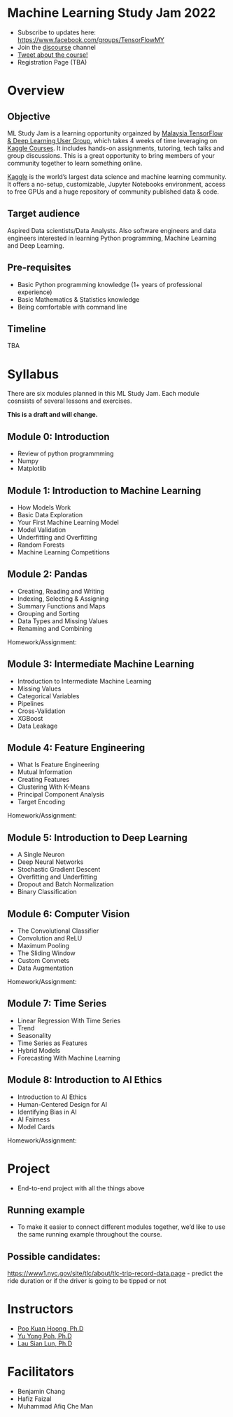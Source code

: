 # Machine Learning Study Jam 2022

- Subscribe to updates here: https://www.facebook.com/groups/TensorFlowMY    
- Join the [discourse](https://discord.gg/zuxDUVfgXB) channel  
- [Tweet about the course!](https://ctt.ac/ranbc)  
- Registration Page (TBA)

# Overview
## Objective
ML Study Jam is a learning opportunity orgainzed by [Malaysia TensorFlow & Deep Learning User Group](https://www.facebook.com/groups/TensorFlowMY), which takes 4 weeks of time leveraging on [Kaggle Courses](https://www.kaggle.com/learn). It includes hands-on assignments, tutoring, tech talks and group discussions. This is a great opportunity to bring members of your community together to learn something online.  

[Kaggle](www.kaggle.com) is the world’s largest data science and machine learning community. It offers a no-setup, customizable, Jupyter Notebooks environment, access to free GPUs and a huge repository of community published data & code.  

## Target audience
Aspired Data scientists/Data Analysts. Also software engineers and data engineers interested in learning Python programming, Machine Learning and Deep Learning.

## Pre-requisites
- Basic Python programming knowledge (1+ years of professional experience)
- Basic Mathematics & Statistics knowledge
- Being comfortable with command line

## Timeline
TBA

# Syllabus
There are six modules planned in this ML Study Jam. Each module cosnsists of several lessons and exercises.

**This is a draft and will change.**

## Module 0: Introduction
- Review of python programmming
- Numpy
- Matplotlib

## Module 1: Introduction to Machine Learning
- How Models Work
- Basic Data Exploration
- Your First Machine Learning Model
- Model Validation
- Underfitting and Overfitting
- Random Forests
- Machine Learning Competitions

## Module 2: Pandas
- Creating, Reading and Writing
- Indexing, Selecting & Assigning
- Summary Functions and Maps
- Grouping and Sorting
- Data Types and Missing Values
- Renaming and Combining

Homework/Assignment:

## Module 3: Intermediate Machine Learning
- Introduction to Intermediate Machine Learning
- Missing Values
- Categorical Variables
- Pipelines
- Cross-Validation
- XGBoost
- Data Leakage

## Module 4: Feature Engineering
- What Is Feature Engineering
- Mutual Information
- Creating Features
- Clustering With K-Means
- Principal Component Analysis
- Target Encoding

Homework/Assignment:

## Module 5: Introduction to Deep Learning
- A Single Neuron
- Deep Neural Networks
- Stochastic Gradient Descent
- Overfitting and Underfitting
- Dropout and Batch Normalization
- Binary Classification

## Module 6: Computer Vision
- The Convolutional Classifier
- Convolution and ReLU
- Maximum Pooling
- The Sliding Window
- Custom Convnets
- Data Augmentation

Homework/Assignment:

## Module 7: Time Series
- Linear Regression With Time Series
- Trend
- Seasonality
- Time Series as Features
- Hybrid Models
- Forecasting With Machine Learning

## Module 8: Introduction to AI Ethics
- Introduction to AI Ethics
- Human-Centered Design for AI
- Identifying Bias in AI
- AI Fairness
- Model Cards

Homework/Assignment:

# Project
- End-to-end project with all the things above

## Running example
- To make it easier to connect different modules together, we’d like to use the same running example throughout the course.

## Possible candidates:

https://www1.nyc.gov/site/tlc/about/tlc-trip-record-data.page - predict the ride duration or if the driver is going to be tipped or not

# Instructors
- [Poo Kuan Hoong, Ph.D](www.linkedin.com/in/kuanhoong)
- [Yu Yong Poh, Ph.D](www.linkedin.com/in/yong-poh-yu/)
- [Lau Sian Lun, Ph.D](www.linkedin.com/in/sianlun/)

# Facilitators
- Benjamin Chang
- Hafiz Faizal
- Muhammad Afiq Che Man  

